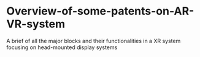 # Overview-of-some-patents-on-AR-VR-system
A brief of all the major blocks and their functionalities in a XR system focusing on head-mounted display systems 
